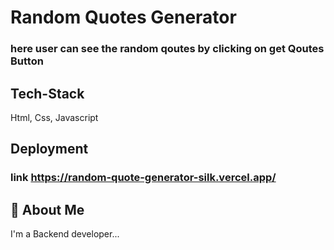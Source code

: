 # Random Quotes Generator

### here user can see the random qoutes by clicking on get Qoutes Button
## Tech-Stack
Html, Css, Javascript

## Deployment 

### link https://random-quote-generator-silk.vercel.app/

## 🚀 About Me
I'm a Backend developer...


